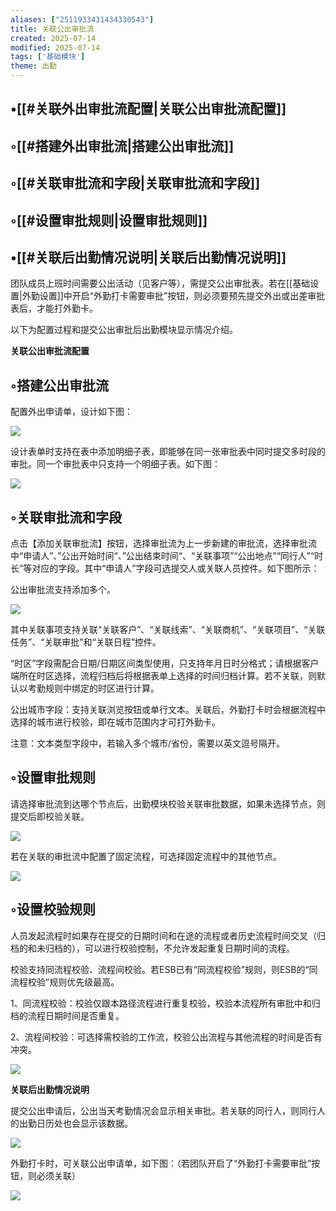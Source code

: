 ```yaml
---
aliases: ["2511933431434330543"]
title: 关联公出审批流
created: 2025-07-14
modified: 2025-07-14
tags: ['基础模块']
theme: 出勤
---
```


## •[[#关联外出审批流配置|关联公出审批流配置]]

## ◦[[#搭建外出审批流|搭建公出审批流]]

## ◦[[#关联审批流和字段|关联审批流和字段]]

## ◦[[#设置审批规则|设置审批规则]]

## •[[#关联后出勤情况说明|关联后出勤情况说明]]

团队成员上班时间需要公出活动（见客户等），需提交公出审批表。若在[[基础设置|外勤设置]]中开启“外勤打卡需要审批”按钮，则必须要预先提交外出或出差审批表后，才能打外勤卡。

以下为配置过程和提交公出审批后出勤模块显示情况介绍。

**关联公出审批流配置**

## ◦搭建公出审批流

配置外出申请单，设计如下图：

![](9a0c6526b919c423276a536556d9389f.jpg)

设计表单时支持在表中添加明细子表，即能够在同一张审批表中同时提交多时段的审批。同一个审批表中只支持一个明细子表。如下图：

![](daeb61f12708cca15a23f3c1c7694176.jpg)

## ◦关联审批流和字段

点击【添加关联审批流】按钮，选择审批流为上一步新建的审批流，选择审批流中“申请人”、”公出开始时间“、”公出结束时间“、“关联事项”“公出地点”“同行人”“时长”等对应的字段。其中“申请人”字段可选提交人或关联人员控件。如下图所示：

公出审批流支持添加多个。

![](35e49482f02e8038df2361b5c7af31a6.jpg)

其中关联事项支持关联“关联客户”、“关联线索”、“关联商机”、“关联项目”、“关联任务”、“关联审批”和“关联日程”控件。

“时区”字段需配合日期/日期区间类型使用，只支持年月日时分格式；请根据客户端所在时区选择，流程归档后将根据表单上选择的时间归档计算。若不关联，则默认以考勤规则中绑定的时区进行计算。

公出城市字段：支持关联浏览按钮或单行文本。关联后，外勤打卡时会根据流程中选择的城市进行校验，即在城市范围内才可打外勤卡。

注意：文本类型字段中，若输入多个城市/省份，需要以英文逗号隔开。

## ◦设置审批规则

请选择审批流到达哪个节点后，出勤模块校验关联审批数据，如果未选择节点，则提交后即校验关联。

![](e82d4dae17691200ca5bcb62be937a80.jpg)

若在关联的审批流中配置了固定流程，可选择固定流程中的其他节点。

![](2d392a8df7e0d09c148c38f24813d4ec.jpg)

## ◦设置校验规则

人员发起流程时如果存在提交的日期时间和在途的流程或者历史流程时间交叉（归档的和未归档的），可以进行校验控制，不允许发起重复日期时间的流程。

校验支持同流程校验、流程间校验。若ESB已有“同流程校验”规则，则ESB的“同流程校验”规则优先级最高。

1、同流程校验：校验仅跟本路径流程进行重复校验，校验本流程所有审批中和归档的流程日期时间是否重复。

2、流程间校验：可选择需校验的工作流，校验公出流程与其他流程的时间是否有冲突。

![](92a453a7731187ab1e0c2445bb34d990.jpg)

**关联后出勤情况说明**

提交公出申请后，公出当天考勤情况会显示相关审批。若关联的同行人，则同行人的出勤日历处也会显示该数据。

![](8d268b5c1c8472ea26227eea0ee0683d.jpg)

外勤打卡时，可关联公出申请单，如下图：（若团队开启了“外勤打卡需要审批”按钮，则必须关联）

![](dfabe6dfdb0aa1c4d160e3bba6b0e173.jpg)